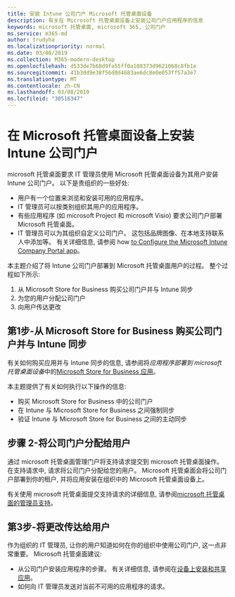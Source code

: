```yaml
---
title: 安装 Intune 公司门户 Microsoft 托管桌面设备
description: 有关在 Microsoft 托管桌面设备上安装公司门户应用程序的信息
keywords: microsoft 托管桌面, microsoft 365, 公司门户
ms.service: m365-md
author: trudyha
ms.localizationpriority: normal
ms.date: 03/08/2019
ms.collection: M365-modern-desktop
ms.openlocfilehash: d533de7b68d9fa55ff0a108373d9621068c8fb1e
ms.sourcegitcommit: 41b3dd9e38f56d0d4683ae6dc8e0e053ff57a3e7
ms.translationtype: MT
ms.contentlocale: zh-CN
ms.lasthandoff: 03/08/2019
ms.locfileid: "30516347"
---
```

# <a name="install-intune-company-portal-on-microsoft-managed-desktop-devices"></a>在 Microsoft 托管桌面设备上安装 Intune 公司门户

microsoft 托管桌面要求 IT 管理员使用 Microsoft 托管桌面设备为其用户安装 Intune 公司门户。 以下是贵组织的一些好处:
- 用户有一个位置来浏览和安装可用的应用程序。 
- IT 管理员可以按类别组织其用户的应用程序。  
- 有些应用程序 (如 microsoft Project 和 microsoft Visio) 要求公司门户部署 Microsoft 托管桌面。
- IT 管理员可以为其组织自定义公司门户。 这包括品牌图像、在本地支持联系人中添加等。 有关详细信息, 请参阅 how [to Configure the Microsoft Intune Company Portal app](https://docs.microsoft.com/intune/company-portal-app)。   

本主题介绍了将 Intune 公司门户部署到 Microsoft 托管桌面用户的过程。 整个过程如下所示:
1. 从 Microsoft Store for Business 购买公司门户并与 Intune 同步
2. 为您的用户分配公司门户
3. 向用户传达更改

## <a name="step-1---purchase-company-portal-from-microsoft-store-for-business-and-sync-with-intune"></a>第1步-从 Microsoft Store for Business 购买公司门户并与 Intune 同步
有关如何购买应用并与 Intune 同步的信息, 请参阅将*应用程序部署到 microsoft 托管桌面设备*中的[Microsoft Store for Business 应用](deploy-apps.md#msfb-apps)。

本主题提供了有关如何执行以下操作的信息: 
- 购买 Microsoft Store for Business 中的公司门户 
- 在 Intune 与 Microsoft Store for Business 之间强制同步
- 验证 Intune 与 Microsoft Store for Business 之间的主动同步 

## <a name="step-2---assign-company-portal-to-your-users"></a>步骤 2-将公司门户分配给用户
通过 microsoft 托管桌面管理门户将支持请求提交到 microsoft 托管桌面操作。 在支持请求中, 请求将公司门户分配给您的用户。 Microsoft 托管桌面会将公司门户部署到你的租户, 并将应用安装在组织中的 Microsoft 托管桌面设备上。

有关使用 microsoft 托管桌面提交支持请求的详细信息, 请参阅[microsoft 托管桌面的管理员支持](../working-with-managed-desktop/admin-support.md)。

## <a name="step-3---communicate-change-to-your-users"></a>第3步-将更改传达给用户
作为组织的 IT 管理员, 让你的用户知道如何在你的组织中使用公司门户, 这一点非常重要。 Microsoft 托管桌面建议:
- 从公司门户安装应用程序的步骤。 有关详细信息, 请参阅在[设备上安装和共享应用](https://docs.microsoft.com/intune-user-help/install-apps-cpapp-windows)。
- 如何向 IT 管理员发送对当前不可用的应用程序的请求。